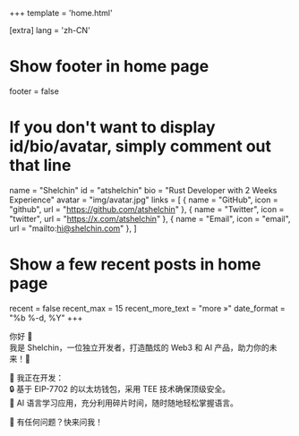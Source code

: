 +++
template = 'home.html'

[extra]
lang = 'zh-CN'

# Show footer in home page
footer = false

# If you don't want to display id/bio/avatar, simply comment out that line
name = "Shelchin"
id = "atshelchin"
bio = "Rust Developer with 2 Weeks Experience"
avatar = "img/avatar.jpg"
links = [
    { name = "GitHub", icon = "github", url = "https://github.com/atshelchin" },
    { name = "Twitter", icon = "twitter", url = "https://x.com/atshelchin" },
    { name = "Email", icon = "email", url = "mailto:hi@shelchin.com" },
]

# Show a few recent posts in home page
recent = false
recent_max = 15
recent_more_text = "more »"
date_format = "%b %-d, %Y"
+++

你好 👏  
我是 Shelchin，一位独立开发者，打造酷炫的 Web3 和 AI 产品，助力你的未来！🚀

 
🌱 我正在开发：      
🔒 基于 EIP-7702 的以太坊钱包，采用 TEE 技术确保顶级安全。  
🧠 AI 语言学习应用，充分利用碎片时间，随时随地轻松掌握语言。    

💬 有任何问题？快来问我！